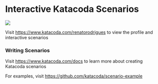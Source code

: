 # Interactive Katacoda Scenarios

[![](http://shields.katacoda.com/katacoda/renatorodrigues/count.svg)](https://www.katacoda.com/renatorodrigues "Get your profile on Katacoda.com")

Visit https://www.katacoda.com/renatorodrigues to view the profile and interactive scenarios

### Writing Scenarios
Visit https://www.katacoda.com/docs to learn more about creating Katacoda scenarios

For examples, visit https://github.com/katacoda/scenario-example
